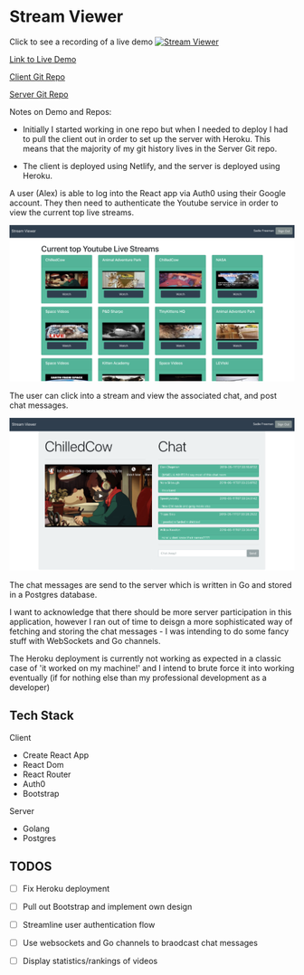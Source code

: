 # Stream Viewer

Click to see a recording of a live demo
[![Stream Viewer](http://img.youtube.com/vi/xfWTY3sdRKY/0.jpg)](https://youtu.be/xfWTY3sdRKY "Stream Viewer")

[Link to Live Demo](https://blissful-mccarthy-410be4.netlify.com/)

[Client Git Repo](https://github.com/sadief/stream-viewer-client)

[Server Git Repo](https://github.com/sadief/stream-viewer)

Notes on Demo and Repos:

- Initially I started working in one repo but when I needed to deploy I had to pull the client out in order to set up the server with Heroku. This means that the majority of my git history lives in the Server Git repo.

- The client is deployed using Netlify, and the server is deployed using Heroku. 


A user (Alex) is able to log into the React app via Auth0 using their Google account. They then need to authenticate the Youtube service in order to view the current top live streams.

![Streams](./screenshots/streams.png)

The user can click into a stream and view the associated chat, and post chat messages.

![Stream Chat](./screenshots/stream-chat.png)

The chat messages are send to the server which is written in Go and stored in a Postgres database.

I want to acknowledge that there should be more server participation in this application, however I ran out of time to deisgn a more sophisticated way of fetching and storing the chat messages - I was intending to do some fancy stuff with WebSockets and Go channels. 

The Heroku deployment is currently not working as expected in a classic case of 'it worked on my machine!' and I intend to brute force it into working eventually (if for nothing else than my professional development as a developer)

## Tech Stack

Client
- Create React App
- React Dom
- React Router
- Auth0
- Bootstrap

Server
- Golang
- Postgres


## TODOS

- [ ] Fix Heroku deployment
- [ ] Pull out Bootstrap and implement own design
- [ ] Streamline user authentication flow
- [ ] Use websockets and Go channels to braodcast chat messages
- [ ] Display statistics/rankings of videos
 